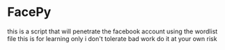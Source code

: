 # FacePy
this is a script that will penetrate the facebook account using the wordlist file this is for learning only i don't tolerate bad work do it at your own risk
